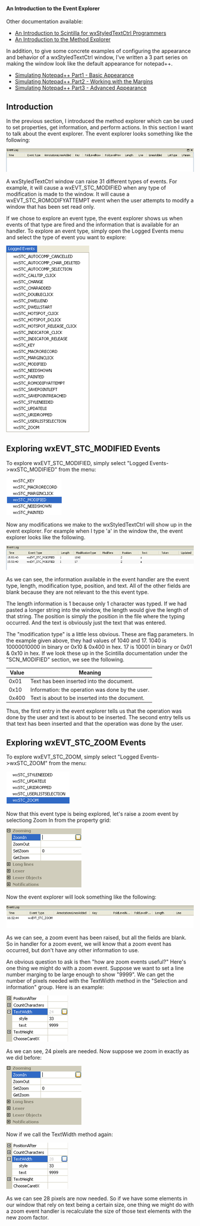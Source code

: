 #### An Introduction to the Event Explorer

Other documentation available:
 - [An Introduction to Scintilla for wxStyledTextCtrl Programmers](https://github.com/NewPagodi/wxSTCmee/blob/master/doc/DocPart1_IntroductionToScintilla.md)
 - [An Introduction to the Method Explorer](https://github.com/NewPagodi/wxSTCmee/blob/master/doc/DocPart2_MethodExplorer.md)

In addition, to give some concrete examples of configuring the appearance and behavior of a wxStyledTextCtrl window, I've written a 3 part series on making the window look like the default appearance for notepad++.

 - [Simulating Notepad++ Part1 - Basic Appearance](https://github.com/NewPagodi/wxSTCmee/blob/master/doc/SimulatingNotepad++Part1_BasicAppearance.md)
 - [Simulating Notepad++ Part2 - Working with the Margins](https://github.com/NewPagodi/wxSTCmee/blob/master/doc/SimulatingNotepad++Part2_Margins.md)
 - [Simulating Notepad++ Part3 - Advanced Appearance](https://github.com/NewPagodi/wxSTCmee/blob/master/doc/SimulatingNotepad++Part3_AdvancedAppearance.md)

## Introduction 

In the previous section, I introduced the method explorer which can be used to set properties, get information, and perform actions.  In this section I want to talk about the event explorer.  The event explorer looks something like the following:

![The Event Explorer](https://github.com/NewPagodi/wxSTCmee/blob/master/doc/img/eventLog.png "The Event Explorer") 

A wxStyledTextCtrl window can raise 31 different types of events.  For example, it will cause a wxEVT_STC_MODIFIED when any type of modification is made to the window.  It will cause a wxEVT_STC_ROMODIFYATTEMPT event when the user attempts to modify a window that has been set read only.

If we chose to explore an event type, the event explorer shows us when events of that type are fired and the information that is available for an handler.  To explore an event type, simply open the Logged Events menu and select the type of event you want to explore:

![The Logged Events Menu](https://github.com/NewPagodi/wxSTCmee/blob/master/doc/img/loggedEvents.png "The Logged Events Menu") 

## Exploring wxEVT_STC_MODIFIED Events

To explore wxEVT_STC_MODIFIED, simply select "Logged Events->wxSTC_MODIFIED" from the menu:

![Logging wxEVT_STC_MODIFIED Events](https://github.com/NewPagodi/wxSTCmee/blob/master/doc/img/eventLogModified.png "Logging wxEVT_STC_MODIFIED Events") 

Now any modifications we make to the wxStyledTextCtrl will show up in the event explorer.  For example when I type 'a' in the window the, the event explorer looks like the following.

![The Event Explorer After Typing](https://github.com/NewPagodi/wxSTCmee/blob/master/doc/img/eventLogAfterA.png "The Event Explorer After Typing") 

As we can see, the information available in the event handler are the event type, length, modification type, position, and text.  All of the other fields are blank because they are not relevant to the this event type.

The length information is 1 because only 1 character was typed.  If we had pasted a longer string into the window, the length would give the length of that string.  The position is simply the position in the file where the typing occurred.  And the text is obviously just the text that was entered.

The "modification type" is a little less obvious.  These are flag parameters.  In the example given above, they had values of 1040 and 17.  1040 is 10000010000 in binary or 0x10 & 0x400 in hex.  17 is 10001 in binary or 0x01 & 0x10 in hex.  If we look these up in the Scintilla documentation under the "SCN_MODIFIED" section, we see the following.

|Value|Meaning                                         |
|-----|------------------------------------------------|
|0x01 |Text has been inserted into the document.       |
|0x10 |Information: the operation was done by the user.|
|0x400|Text is about to be inserted into the document. |

Thus, the first entry in the event explorer tells us that the operation was done by the user and text is about to be inserted.  The second entry tells us that text has been inserted and that the operation was done by the user.

## Exploring wxEVT_STC_ZOOM Events

To explore wxEVT_STC_ZOOM, simply select "Logged Events->wxSTC_ZOOM" from the menu:

![Logging wxEVT_STC_ZOOM Events](https://github.com/NewPagodi/wxSTCmee/blob/master/doc/img/eventLogZoom.png "Logging wxEVT_STC_ZOOM Events") 

Now that this event type is being explored, let's raise a zoom event by selectiong Zoom In from the property grid:

![Zooming In](https://github.com/NewPagodi/wxSTCmee/blob/master/doc/img/ZoomIn.png "Zooming In") 

Now the event explorer will look something like the following:

![The Event Explorer After Zooming](https://github.com/NewPagodi/wxSTCmee/blob/master/doc/img/eventLogAfterZoom.png "The Event Explorer After Zooming") 

As we can see, a zoom event has been raised, but all the fields are blank.  So in handler for a zoom event, we will know that a zoom event has occurred, but don't have any other information to use.  

An obvious question to ask is then "how are zoom events useful?"  Here's one thing we might do with a zoom event.  Suppose we want to set a line number marging to be large enough to show "9999".  We can get the number of pixels needed with the TextWidth method in the "Selection and information" group.  Here is an example:

![The TextWidth Method](https://github.com/NewPagodi/wxSTCmee/blob/master/doc/img/textWidth1.png "The TextWidth Method") 

As we can see, 24 pixels are needed.  Now suppose we zoom in exactly as we did before:

![Zooming In](https://github.com/NewPagodi/wxSTCmee/blob/master/doc/img/ZoomIn.png "Zooming In") 

Now if we call the TextWidth method again:

![The TextWidth Method](https://github.com/NewPagodi/wxSTCmee/blob/master/doc/img/textWidth2.png "The TextWidth Method") 

As we can see 28 pixels are now needed.  So if we have some elements in our window that rely on text being a certain size, one thing we might do with a zoom event handler is recalculate the size of those text elements with the new zoom factor. 











		 
